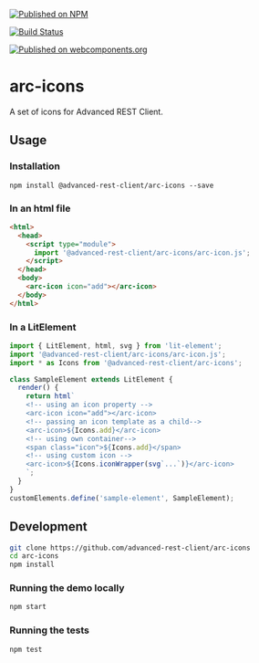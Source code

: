 [![Published on NPM](https://img.shields.io/npm/v/@advanced-rest-client/arc-icons.svg)](https://www.npmjs.com/package/@advanced-rest-client/arc-icons)

[![Build Status](https://travis-ci.com/advanced-rest-client/arc-icons.svg)](https://travis-ci.com/advanced-rest-client/arc-icons)

[![Published on webcomponents.org](https://img.shields.io/badge/webcomponents.org-published-blue.svg)](https://www.webcomponents.org/element/advanced-rest-client/arc-icons)

# arc-icons

A set of icons for Advanced REST Client.

## Usage

### Installation
```
npm install @advanced-rest-client/arc-icons --save
```

### In an html file

```html
<html>
  <head>
    <script type="module">
      import '@advanced-rest-client/arc-icons/arc-icon.js';
    </script>
  </head>
  <body>
    <arc-icon icon="add"></arc-icon>
  </body>
</html>
```

### In a LitElement

```js
import { LitElement, html, svg } from 'lit-element';
import '@advanced-rest-client/arc-icons/arc-icon.js';
import * as Icons from '@advanced-rest-client/arc-icons';

class SampleElement extends LitElement {
  render() {
    return html`
    <!-- using an icon property -->
    <arc-icon icon="add"></arc-icon>
    <!-- passing an icon template as a child-->
    <arc-icon>${Icons.add}</arc-icon>
    <!-- using own container-->
    <span class="icon">${Icons.add}</span>
    <!-- using custom icon -->
    <arc-icon>${Icons.iconWrapper(svg`...`)}</arc-icon>
    `;
  }
}
customElements.define('sample-element', SampleElement);
```

## Development

```sh
git clone https://github.com/advanced-rest-client/arc-icons
cd arc-icons
npm install
```

### Running the demo locally

```sh
npm start
```

### Running the tests
```sh
npm test
```
